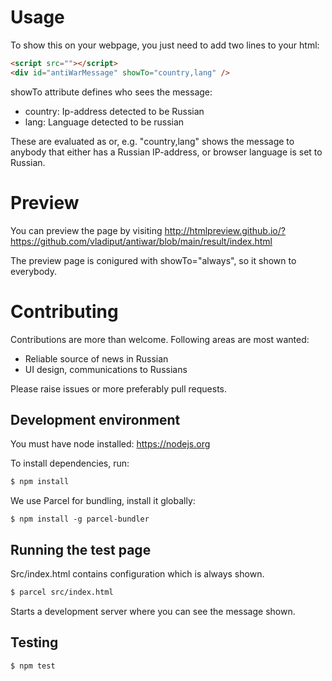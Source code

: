 # Usage
To show this on your webpage, you just need to add two lines to your html:
```html
<script src=""></script>
<div id="antiWarMessage" showTo="country,lang" />
```

showTo attribute defines who sees the message:
* country: Ip-address detected to be Russian
* lang: Language detected to be russian

These are evaluated as or, e.g. "country,lang" shows the message to anybody that either has a Russian IP-address, or browser language is set to Russian.

# Preview
You can preview the page by visiting http://htmlpreview.github.io/?https://github.com/vladiput/antiwar/blob/main/result/index.html

The preview page is conigured with showTo="always", so it shown to everybody.

# Contributing
Contributions are more than welcome. Following areas are most wanted:
* Reliable source of news in Russian
* UI design, communications to Russians

Please raise issues or more preferably pull requests.

## Development environment
You must have node installed: https://nodejs.org

To install dependencies, run:
```bash
$ npm install
```

We use Parcel for bundling, install it globally:
```
$ npm install -g parcel-bundler
```

## Running the test page
Src/index.html contains configuration which is always shown.

```bash
$ parcel src/index.html
```
Starts a development server where you can see the message shown.

## Testing
```bash
$ npm test
```